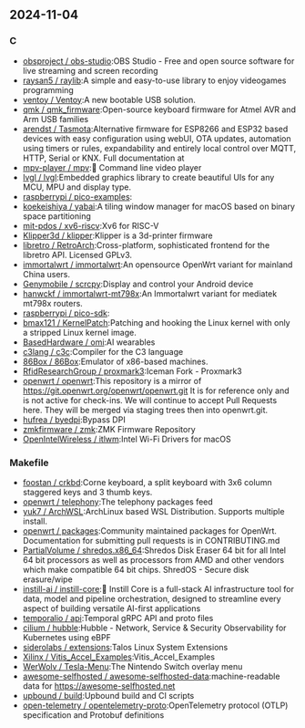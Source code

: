 ## 2024-11-04

### C

* [obsproject / obs-studio](https://github.com/obsproject/obs-studio):OBS Studio - Free and open source software for live streaming and screen recording
* [raysan5 / raylib](https://github.com/raysan5/raylib):A simple and easy-to-use library to enjoy videogames programming
* [ventoy / Ventoy](https://github.com/ventoy/Ventoy):A new bootable USB solution.
* [qmk / qmk_firmware](https://github.com/qmk/qmk_firmware):Open-source keyboard firmware for Atmel AVR and Arm USB families
* [arendst / Tasmota](https://github.com/arendst/Tasmota):Alternative firmware for ESP8266 and ESP32 based devices with easy configuration using webUI, OTA updates, automation using timers or rules, expandability and entirely local control over MQTT, HTTP, Serial or KNX. Full documentation at
* [mpv-player / mpv](https://github.com/mpv-player/mpv):🎥 Command line video player
* [lvgl / lvgl](https://github.com/lvgl/lvgl):Embedded graphics library to create beautiful UIs for any MCU, MPU and display type.
* [raspberrypi / pico-examples](https://github.com/raspberrypi/pico-examples):
* [koekeishiya / yabai](https://github.com/koekeishiya/yabai):A tiling window manager for macOS based on binary space partitioning
* [mit-pdos / xv6-riscv](https://github.com/mit-pdos/xv6-riscv):Xv6 for RISC-V
* [Klipper3d / klipper](https://github.com/Klipper3d/klipper):Klipper is a 3d-printer firmware
* [libretro / RetroArch](https://github.com/libretro/RetroArch):Cross-platform, sophisticated frontend for the libretro API. Licensed GPLv3.
* [immortalwrt / immortalwrt](https://github.com/immortalwrt/immortalwrt):An opensource OpenWrt variant for mainland China users.
* [Genymobile / scrcpy](https://github.com/Genymobile/scrcpy):Display and control your Android device
* [hanwckf / immortalwrt-mt798x](https://github.com/hanwckf/immortalwrt-mt798x):An Immortalwrt variant for mediatek mt798x routers.
* [raspberrypi / pico-sdk](https://github.com/raspberrypi/pico-sdk):
* [bmax121 / KernelPatch](https://github.com/bmax121/KernelPatch):Patching and hooking the Linux kernel with only a stripped Linux kernel image.
* [BasedHardware / omi](https://github.com/BasedHardware/omi):AI wearables
* [c3lang / c3c](https://github.com/c3lang/c3c):Compiler for the C3 language
* [86Box / 86Box](https://github.com/86Box/86Box):Emulator of x86-based machines.
* [RfidResearchGroup / proxmark3](https://github.com/RfidResearchGroup/proxmark3):Iceman Fork - Proxmark3
* [openwrt / openwrt](https://github.com/openwrt/openwrt):This repository is a mirror of https://git.openwrt.org/openwrt/openwrt.git It is for reference only and is not active for check-ins. We will continue to accept Pull Requests here. They will be merged via staging trees then into openwrt.git.
* [hufrea / byedpi](https://github.com/hufrea/byedpi):Bypass DPI
* [zmkfirmware / zmk](https://github.com/zmkfirmware/zmk):ZMK Firmware Repository
* [OpenIntelWireless / itlwm](https://github.com/OpenIntelWireless/itlwm):Intel Wi-Fi Drivers for macOS

### Makefile

* [foostan / crkbd](https://github.com/foostan/crkbd):Corne keyboard, a split keyboard with 3x6 column staggered keys and 3 thumb keys.
* [openwrt / telephony](https://github.com/openwrt/telephony):The telephony packages feed
* [yuk7 / ArchWSL](https://github.com/yuk7/ArchWSL):ArchLinux based WSL Distribution. Supports multiple install.
* [openwrt / packages](https://github.com/openwrt/packages):Community maintained packages for OpenWrt. Documentation for submitting pull requests is in CONTRIBUTING.md
* [PartialVolume / shredos.x86_64](https://github.com/PartialVolume/shredos.x86_64):Shredos Disk Eraser 64 bit for all Intel 64 bit processors as well as processors from AMD and other vendors which make compatible 64 bit chips. ShredOS - Secure disk erasure/wipe
* [instill-ai / instill-core](https://github.com/instill-ai/instill-core):🔮 Instill Core is a full-stack AI infrastructure tool for data, model and pipeline orchestration, designed to streamline every aspect of building versatile AI-first applications
* [temporalio / api](https://github.com/temporalio/api):Temporal gRPC API and proto files
* [cilium / hubble](https://github.com/cilium/hubble):Hubble - Network, Service & Security Observability for Kubernetes using eBPF
* [siderolabs / extensions](https://github.com/siderolabs/extensions):Talos Linux System Extensions
* [Xilinx / Vitis_Accel_Examples](https://github.com/Xilinx/Vitis_Accel_Examples):Vitis_Accel_Examples
* [WerWolv / Tesla-Menu](https://github.com/WerWolv/Tesla-Menu):The Nintendo Switch overlay menu
* [awesome-selfhosted / awesome-selfhosted-data](https://github.com/awesome-selfhosted/awesome-selfhosted-data):machine-readable data for https://awesome-selfhosted.net
* [upbound / build](https://github.com/upbound/build):Upbound build and CI scripts
* [open-telemetry / opentelemetry-proto](https://github.com/open-telemetry/opentelemetry-proto):OpenTelemetry protocol (OTLP) specification and Protobuf definitions
